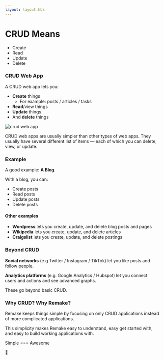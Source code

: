 ```yaml
---
layout: layout.hbs
---
```


# CRUD Means

* Create
* Read
* Update
* Delete

### CRUD Web App

A CRUD web app lets you:

* **Create** things 
  * For example: posts / articles / tasks
* **Read**/view things
* **Update** things
* And **delete** things

![crud web app](/static/crud.png)

CRUD web apps are usually simpler than other types of web apps. They usually have several different list of items &mdash; each of which you can delete, view, or update.

### Example

A good example: **A Blog**.

With a blog, you can:

* Create posts
* Read posts
* Update posts
* Delete posts

#### Other examples

* **Wordpress** lets you create, update, and delete blog posts and pages
* **Wikipedia** lets you create, update, and delete articles
* **Craigslist** lets you create, update, and delete postings

### Beyond CRUD

**Social networks** (e.g Twitter / Instagram / TikTok) let you like posts and follow people. 

**Analytics platforms** (e.g. Google Analytics / Hubspot) let you connect users and actions and see advanced graphs. 

These go beyond basic CRUD.

### Why CRUD? Why Remake?

Remake keeps things simple by focusing on only CRUD applications instead of more complicated applications.

This simplicity makes Remake easy to understand, easy get started with, and easy to build working applications with.

Simple === Awesome 

🤘





